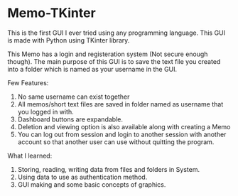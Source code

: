 # Memo-TKinter
This is the first GUI I ever tried using any programming language. This GUI is made with Python using TKinter library.

This Memo has a login and registeration system (Not secure enough though). The main purpose of this GUI is to save the text file you created into a folder which is named as your username in the GUI. 

Few Features:
  1. No same username can exist together
  2. All memos/short text files are saved in folder named as username that you logged in with.
  3. Dashboard buttons are expandable.
  4. Deletion and viewing option is also available along with creating a Memo
  5. You can log out from session and login to another session with another account so that another user can use without quitting the program.
  
 What I learned:
  1. Storing, reading, writing data from files and folders in System.
  2. Using data to use as authentication method.
  3. GUI making and some basic concepts of graphics.
   
